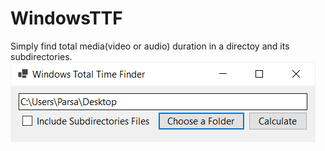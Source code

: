 # WindowsTTF
Simply find total media(video or audio) duration in a directoy and its subdirectories.
![Screenshot](https://github.com/Parsa2820/WindowsTTF/blob/master/image.png)
